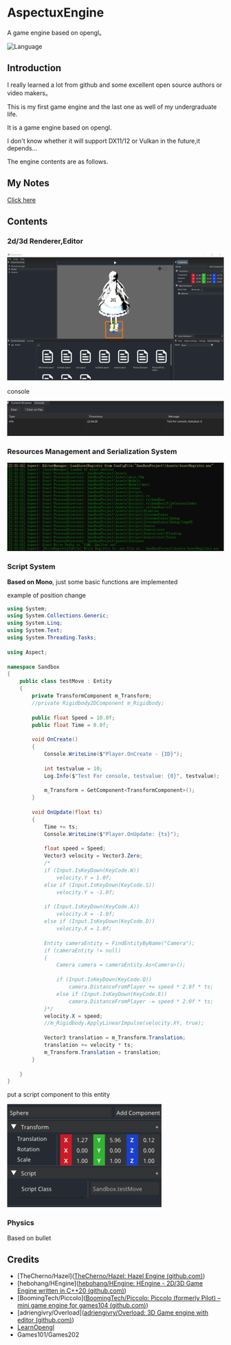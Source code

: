 # AspectuxEngine

A game engine based on opengl。

![Language](https://img.shields.io/badge/Language-c++-blue)

## Introduction

I really learned a lot from github and some excellent open source authors or video makers。

This is my first game engine and the last one as well of my undergraduate life.



It is a game engine based on opengl.

I don't know whether it will support DX11/12 or Vulkan in the future,it depends...

The engine contents are as follows.

## My Notes

[Click here](Documentation/如何从零开发游戏引擎.md)

## Contents

### 2d/3d Renderer,Editor

![image-20240320222235545](README/1.png)

console

![image-20240320223455658](README/3.png)

### Resources Management and Serialization System

![image-20240320223659152](README/4.png)

### Script System

**Based on Mono**, just some basic functions are implemented

example of position change

```c#
using System;
using System.Collections.Generic;
using System.Linq;
using System.Text;
using System.Threading.Tasks;

using Aspect;

namespace Sandbox
{
	public class testMove : Entity
	{
		private TransformComponent m_Transform;
		//private Rigidbody2DComponent m_Rigidbody;

		public float Speed = 10.0f;
		public float Time = 0.0f;

		void OnCreate()
		{
			Console.WriteLine($"Player.OnCreate - {ID}");

			int testvalue = 10;
			Log.Info($"Test For console, testvalue: {0}", testvalue);

			m_Transform = GetComponent<TransformComponent>();
		}

		void OnUpdate(float ts)
		{
			Time += ts;
			Console.WriteLine($"Player.OnUpdate: {ts}");

			float speed = Speed;
			Vector3 velocity = Vector3.Zero;
			/*
			if (Input.IsKeyDown(KeyCode.W))
				velocity.Y = 1.0f;
			else if (Input.IsKeyDown(KeyCode.S))
				velocity.Y = -1.0f;

			if (Input.IsKeyDown(KeyCode.A))
				velocity.X = -1.0f;
			else if (Input.IsKeyDown(KeyCode.D))
				velocity.X = 1.0f;
			
			Entity cameraEntity = FindEntityByName("Camera");
			if (cameraEntity != null)
			{
				Camera camera = cameraEntity.As<Camera>();

				if (Input.IsKeyDown(KeyCode.Q))
					camera.DistanceFromPlayer += speed * 2.0f * ts;
				else if (Input.IsKeyDown(KeyCode.E))
					camera.DistanceFromPlayer -= speed * 2.0f * ts;
			}*/
			velocity.X = speed;
			//m_Rigidbody.ApplyLinearImpulse(velocity.XY, true);

			Vector3 translation = m_Transform.Translation;
			translation += velocity * ts;
			m_Transform.Translation = translation;
		}

	}
}

```

put a script component to this entity

![image-20240320223237185](README/2.png)

### Physics

Based on bullet

## Credits

* [TheCherno/Hazel]([TheCherno/Hazel: Hazel Engine (github.com)](https://github.com/TheCherno/Hazel))
* [hebohang/HEngine]([hebohang/HEngine: HEngine - 2D/3D Game Engine written in C++20 (github.com)](https://github.com/hebohang/HEngine))
* [BoomingTech/Piccolo]([BoomingTech/Piccolo: Piccolo (formerly Pilot) – mini game engine for games104 (github.com)](https://github.com/BoomingTech/Piccolo))
* [adriengivry/Overload]([adriengivry/Overload: 3D Game engine with editor (github.com)](https://github.com/adriengivry/Overload))
* [LearnOpengl](https://learnopengl-cn.github.io/)
* Games101/Games202
